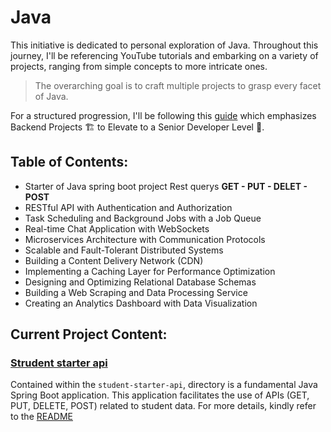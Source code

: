 # Java
This initiative is dedicated to personal exploration of Java. Throughout this journey, I'll be referencing YouTube tutorials and embarking on a variety of projects, ranging from simple concepts to more intricate ones.

> The overarching goal is to craft multiple projects to grasp every facet of Java.

For a structured progression, I'll be following this [guide](https://bootcamp.uxdesign.cc/10-backend-projects-%EF%B8%8F-for-transitioning-to-a-senior-level-developer-3391075935aa) which emphasizes Backend Projects 🏗️ to Elevate to a Senior Developer Level 🙌.

## Table of Contents:
- Starter of Java spring boot project Rest querys **GET - PUT - DELET - POST**
- RESTful API with Authentication and Authorization
- Task Scheduling and Background Jobs with a Job Queue
- Real-time Chat Application with WebSockets
- Microservices Architecture with Communication Protocols
- Scalable and Fault-Tolerant Distributed Systems
- Building a Content Delivery Network (CDN)
- Implementing a Caching Layer for Performance Optimization
- Designing and Optimizing Relational Database Schemas
- Building a Web Scraping and Data Processing Service
- Creating an Analytics Dashboard with Data Visualization


## Current Project Content:

### [Strudent starter api](/student-starter-api/)
 Contained within the  `student-starter-api`, directory is a fundamental Java Spring Boot application. This application facilitates the use of APIs (GET, PUT, DELETE, POST) related to student data. For more details, kindly refer to the [README](/student-starter-api/README.md)
